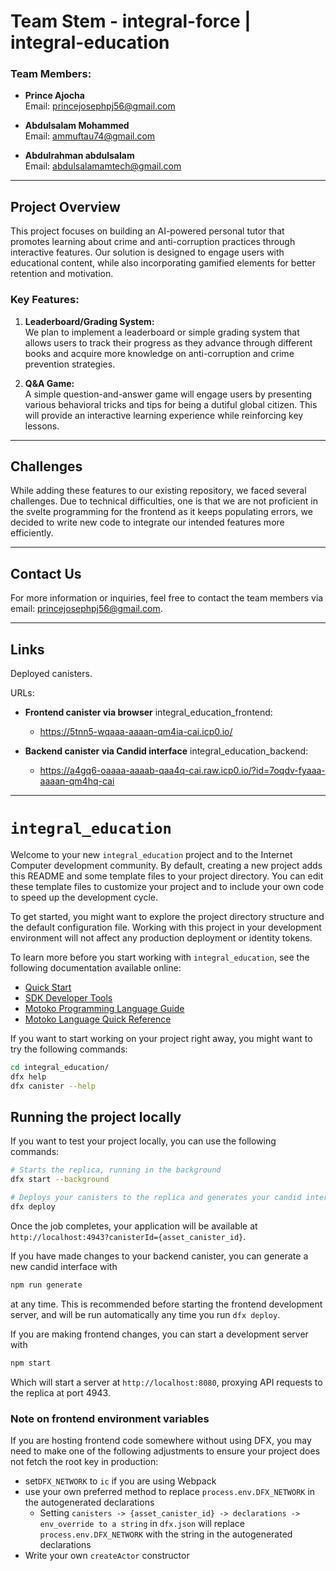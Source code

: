 # Team Stem - integral-force | integral-education 

### Team Members:
- **Prince Ajocha**  
  Email: princejosephpj56@gmail.com
  
- **Abdulsalam Mohammed**  
  Email: ammuftau74@gmail.com
  
- **Abdulrahman abdulsalam**  
  Email: abdulsalamamtech@gmail.com

---

## Project Overview

This project focuses on building an AI-powered personal tutor that promotes learning about crime and anti-corruption practices through interactive features. Our solution is designed to engage users with educational content, while also incorporating gamified elements for better retention and motivation.

### Key Features:
1. **Leaderboard/Grading System:**  
   We plan to implement a leaderboard or simple grading system that allows users to track their progress as they advance through different books and acquire more knowledge on anti-corruption and crime prevention strategies.
   
2. **Q&A Game:**  
   A simple question-and-answer game will engage users by presenting various behavioral tricks and tips for being a dutiful global citizen. This will provide an interactive learning experience while reinforcing key lessons.

---

## Challenges

While adding these features to our existing repository, we faced several challenges. Due to technical difficulties, one is that we are not proficient in the svelte programming for the frontend as it keeps populating errors, we decided to write new code to integrate our intended features more efficiently.

---

## Contact Us

For more information or inquiries, feel free to contact the team members via email: princejosephpj56@gmail.com.

--- 

## Links

Deployed canisters.


URLs:


  - **Frontend canister via browser**
    integral_education_frontend:
    - https://5tnn5-wqaaa-aaaan-qm4ia-cai.icp0.io/
    
  - **Backend canister via Candid interface**
    integral_education_backend:
    - https://a4gq6-oaaaa-aaaab-qaa4q-cai.raw.icp0.io/?id=7oqdv-fyaaa-aaaan-qm4hq-cai

---

# `integral_education`

Welcome to your new `integral_education` project and to the Internet Computer development community. By default, creating a new project adds this README and some template files to your project directory. You can edit these template files to customize your project and to include your own code to speed up the development cycle.

To get started, you might want to explore the project directory structure and the default configuration file. Working with this project in your development environment will not affect any production deployment or identity tokens.

To learn more before you start working with `integral_education`, see the following documentation available online:

- [Quick Start](https://internetcomputer.org/docs/current/developer-docs/setup/deploy-locally)
- [SDK Developer Tools](https://internetcomputer.org/docs/current/developer-docs/setup/install)
- [Motoko Programming Language Guide](https://internetcomputer.org/docs/current/motoko/main/motoko)
- [Motoko Language Quick Reference](https://internetcomputer.org/docs/current/motoko/main/language-manual)

If you want to start working on your project right away, you might want to try the following commands:

```bash
cd integral_education/
dfx help
dfx canister --help
```

## Running the project locally

If you want to test your project locally, you can use the following commands:

```bash
# Starts the replica, running in the background
dfx start --background

# Deploys your canisters to the replica and generates your candid interface
dfx deploy
```

Once the job completes, your application will be available at `http://localhost:4943?canisterId={asset_canister_id}`.

If you have made changes to your backend canister, you can generate a new candid interface with

```bash
npm run generate
```

at any time. This is recommended before starting the frontend development server, and will be run automatically any time you run `dfx deploy`.

If you are making frontend changes, you can start a development server with

```bash
npm start
```

Which will start a server at `http://localhost:8080`, proxying API requests to the replica at port 4943.

### Note on frontend environment variables

If you are hosting frontend code somewhere without using DFX, you may need to make one of the following adjustments to ensure your project does not fetch the root key in production:

- set`DFX_NETWORK` to `ic` if you are using Webpack
- use your own preferred method to replace `process.env.DFX_NETWORK` in the autogenerated declarations
  - Setting `canisters -> {asset_canister_id} -> declarations -> env_override to a string` in `dfx.json` will replace `process.env.DFX_NETWORK` with the string in the autogenerated declarations
- Write your own `createActor` constructor
